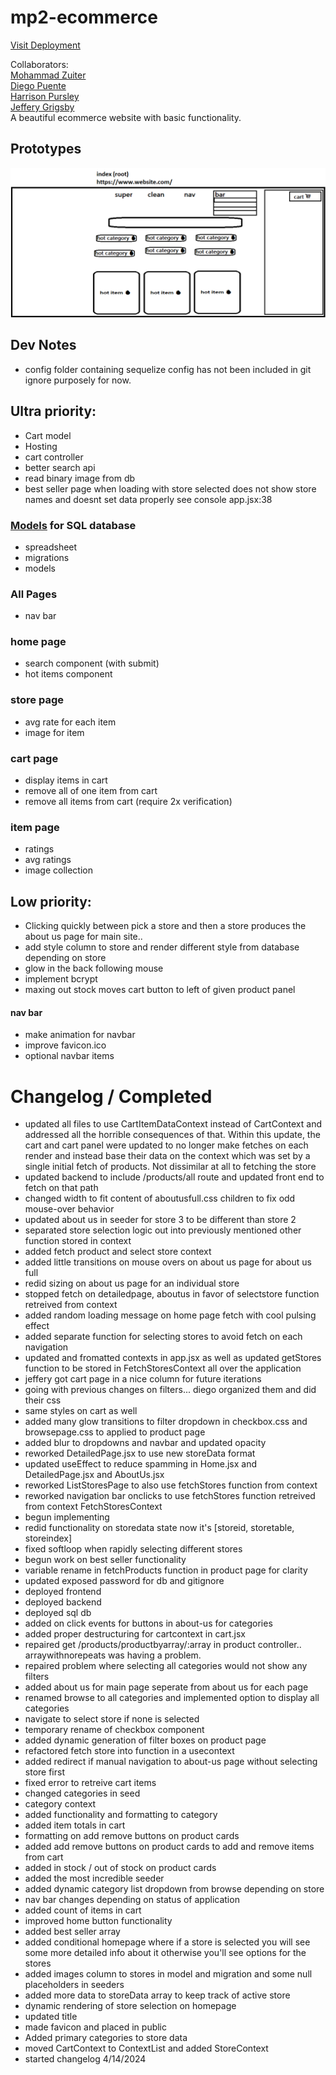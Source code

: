 <!-- 
If you right click the readme in the file list and
click open preview, you can see how this will look. 

you will need this extension from microsoft.
for a proper preview
https://marketplace.visualstudio.com/items?itemName=ms-vscode.live-server
-->



# mp2-ecommerce

[Visit Deployment](https://shepherd.d1d9yratg7bxyv.amplifyapp.com/)

Collaborators: \
[Mohammad Zuiter](https://github.com/moefingers) \
[Diego Puente](https://github.com/dpuentex) \
[Harrison Pursley](https://github.com/HarrisonPursley)\
[Jeffery Grigsby](https://github.com/JefferyG00) \
A beautiful ecommerce website with basic functionality.

<!-- design -->
## Prototypes
![Prototype Home](./_design/Home.png)

## Dev Notes
- config folder containing sequelize config has not been included in git ignore purposely for now.
## Ultra priority:
- Cart model
- Hosting
- cart controller
- better search api
- read binary image from db
- best seller page when loading with store selected does not show store names and doesnt set data properly see console app.jsx:38


### [Models](https://docs.google.com/spreadsheets/d/1QfpH7j5gNQoXloyshFjNvAq97LzJzVPM_XfwJFtSe18/edit#gid=0) for SQL database
- spreadsheet
- migrations
- models

### All Pages
- nav bar 

### home page

- search component (with submit) 
- hot items component 

### store page
- avg rate for each item 
- image for item 

### cart page
- display items in cart
- remove all of one item from cart
- remove all items from cart (require 2x verification)

### item page
- ratings 
- avg ratings 
- image collection 



## Low priority:
- Clicking quickly between pick a store and then a store produces the about us page for main site..
- add style column to store and render different style from database depending on store 
- glow in the back following mouse
- implement bcrypt
- maxing out stock moves cart button to left of given product panel
#### nav bar
- make animation for navbar
- improve favicon.ico
- optional navbar items 

# Changelog / Completed
- updated all files to use CartItemDataContext instead of CartContext and addressed all the horrible consequences of that. Within this update, the cart and cart panel were updated to no longer make fetches on each render and instead base their data on the context which was set by a single initial fetch of products. Not dissimilar at all to fetching the store
- updated backend to include /products/all route and updated front end to fetch on that path
- changed width to fit content of aboutusfull.css children to fix odd mouse-over behavior
- updated about us in seeder for store 3 to be different than store 2
- separated store selection logic out into previously mentioned other function stored in context
- added fetch product and select store context
- added little transitions on mouse overs on about us page for about us full
- redid sizing on about us page for an individual store
- stopped fetch on detailedpage, aboutus in favor of selectstore function retreived from context
- added random loading message on home page fetch with cool pulsing effect
- added separate function for selecting stores to avoid fetch on each navigation
- updated and fromatted contexts in app.jsx as well as updated getStores function to be stored in FetchStoresContext all over the application
- jeffery got cart page in a nice column for future iterations
- going with previous changes on filters... diego organized them and did their css
- same styles on cart as well
- added many glow transitions to filter dropdown in checkbox.css and browsepage.css to applied to product page
- added blur to dropdowns and navbar and updated opacity
- reworked DetailedPage.jsx to use new storeData format
- updated useEffect to reduce spamming in Home.jsx and DetailedPage.jsx and AboutUs.jsx
- reworked ListStoresPage to also use fetchStores function from context
- reworked navigation bar onclicks to use fetchStores function retreived from context FetchStoresContext
- begun implementing 
- redid functionality on storedata state now it's [storeid, storetable, storeindex]
- fixed softloop when rapidly selecting different stores
- begun work on best seller functionality
- variable rename in fetchProducts function in product page for clarity 
- updated exposed password for db and gitignore
- deployed frontend
- deployed backend
- deployed sql db
- added on click events for buttons in about-us for categories
- added proper destructuring for cartcontext in cart.jsx
- repaired get /products/productbyarray/:array in product controller.. arraywithnorepeats was having a problem.
- repaired problem where selecting all categories would not show any filters
- added about us for main page seperate from about us for each page
- renamed browse to all categories and implemented option to display all categories
- navigate to select store if none is selected
- temporary rename of checkbox component
- added dynamic generation of filter boxes on product page
- refactored fetch store into function in a usecontext
- added redirect if manual navigation to about-us page without selecting store first
- fixed error to retreive cart items
- changed categories in seed
- category context
- added functionality and formatting to category
- added item totals in cart
- formatting on add remove buttons on product cards
- added add remove buttons on product cards to add and remove items from cart
- added in stock / out of stock on product cards
- added the most incredible seeder
- added dynamic category list dropdown from browse depending on store
- nav bar changes depending on status of application
- added count of items in cart
- improved home button functionality
- added best seller array
- added conditional homepage where if a store is selected you will see some more detailed info about it otherwise you'll see options for the stores
- added images column to stores in model and migration and some null placeholders in seeders
- added more data to storeData array to keep track of active store
- dynamic rendering of store selection on homepage
- updated title
- made favicon and placed in public
- Added primary categories to store data
- moved CartContext to ContextList and added StoreContext
- started changelog 4/14/2024